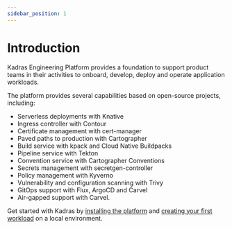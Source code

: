 ```yaml
---
sidebar_position: 1
---
```


# Introduction

Kadras Engineering Platform provides a foundation to support product teams in their activities to onboard, develop, deploy and operate application workloads.

The platform provides several capabilities based on open-source projects, including:

* Serverless deployments with Knative
* Ingress controller with Contour
* Certificate management with cert-manager
* Paved paths to production with Cartographer
* Build service with kpack and Cloud Native Buildpacks
* Pipeline service with Tekton
* Convention service with Cartographer Conventions
* Secrets management with secretgen-controller
* Policy management with Kyverno
* Vulnerability and configuration scanning with Trivy
* GitOps support with Flux, ArgoCD and Carvel
* Air-gapped support with Carvel.

Get started with Kadras by [installing the platform](/docs/getting-started/installation) and [creating your first workload](/docs/getting-started/workload) on a local environment.
